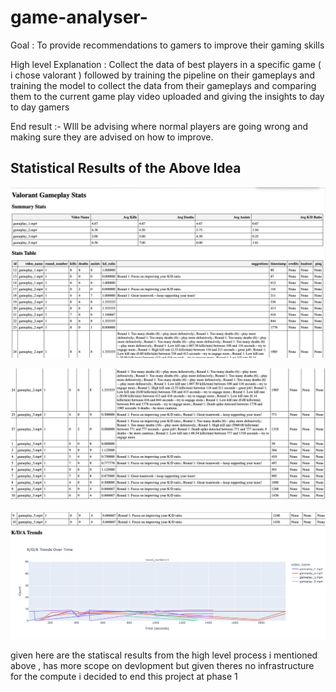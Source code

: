 # game-analyser-

Goal : To provide recommendations to gamers to improve their gaming skills 


High level Explanation : Collect the data of best players in a specific game ( i chose valorant ) followed by training the pipeline on their gameplays and training the model to collect the data from their gameplays and comparing them to the current game play video uploaded and giving the insights to day to day gamers 


End result :- WIll be advising where normal players are going wrong and making sure they are advised on how to improve. 
          

 ## Statistical Results of the Above Idea

![the pic](<Results/final stamp 1.jpg>)

![pic 2](<Results/final stamp 2.jpg>)

![pic 3](<Results/final stamp 3.jpg>)

given here are the statiscal results from the high level process i mentioned above , has more scope on devlopment but given theres no infrastructure for the compute i decided to end this project at phase 1 
